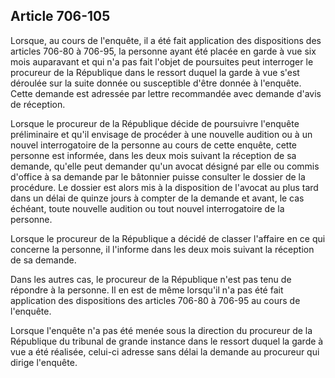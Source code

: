 Article 706-105
----
Lorsque, au cours de l'enquête, il a été fait application des dispositions des
articles 706-80 à 706-95, la personne ayant été placée en garde à vue six mois
auparavant et qui n'a pas fait l'objet de poursuites peut interroger le
procureur de la République dans le ressort duquel la garde à vue s'est déroulée
sur la suite donnée ou susceptible d'être donnée à l'enquête. Cette demande est
adressée par lettre recommandée avec demande d'avis de réception.

Lorsque le procureur de la République décide de poursuivre l'enquête
préliminaire et qu'il envisage de procéder à une nouvelle audition ou à un
nouvel interrogatoire de la personne au cours de cette enquête, cette personne
est informée, dans les deux mois suivant la réception de sa demande, qu'elle
peut demander qu'un avocat désigné par elle ou commis d'office à sa demande par
le bâtonnier puisse consulter le dossier de la procédure. Le dossier est alors
mis à la disposition de l'avocat au plus tard dans un délai de quinze jours à
compter de la demande et avant, le cas échéant, toute nouvelle audition ou tout
nouvel interrogatoire de la personne.

Lorsque le procureur de la République a décidé de classer l'affaire en ce qui
concerne la personne, il l'informe dans les deux mois suivant la réception de sa
demande.

Dans les autres cas, le procureur de la République n'est pas tenu de répondre à
la personne. Il en est de même lorsqu'il n'a pas été fait application des
dispositions des articles 706-80 à 706-95 au cours de l'enquête.

Lorsque l'enquête n'a pas été menée sous la direction du procureur de la
République du tribunal de grande instance dans le ressort duquel la garde à vue
a été réalisée, celui-ci adresse sans délai la demande au procureur qui dirige
l'enquête.
